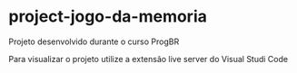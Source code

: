 # project-jogo-da-memoria
Projeto desenvolvido durante o curso ProgBR

Para visualizar o projeto utilize a extensão live server do Visual Studi Code
